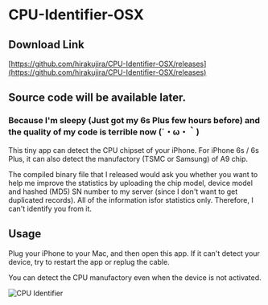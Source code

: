 # CPU-Identifier-OSX

## Download Link
[https://github.com/hirakujira/CPU-Identifier-OSX/releases](https://github.com/hirakujira/CPU-Identifier-OSX/releases)

## Source code will be available later.
### Because I'm sleepy (Just got my 6s Plus few hours before) and the quality of my code is terrible now (´・ω・｀)


This tiny app can detect the CPU chipset of your iPhone. For iPhone 6s / 6s Plus, it can also detect the manufactory (TSMC or Samsung) of A9 chip.

The compiled binary file that I released would ask you whether you want to help me improve the statistics by uploading the chip model, device model and hashed (MD5) SN number to my server (since I don't want to get duplicated records). All of the information  isfor statistics only. Therefore, I can't identify you from it.


## Usage
Plug your iPhone to your Mac, and then open this app.
If it can't detect your device, try to restart the app or replug the cable.

You can detect the CPU manufactory even when the device is not activated.

![CPU Identifier](http://i.imgur.com/nXxzhEB.jpg "")
